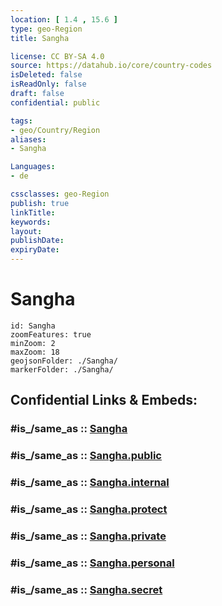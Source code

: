 ```yaml
---
location: [ 1.4 , 15.6 ] 
type: geo-Region
title: Sangha

license: CC BY-SA 4.0
source: https://datahub.io/core/country-codes
isDeleted: false
isReadOnly: false
draft: false
confidential: public

tags:
- geo/Country/Region
aliases:
- Sangha

Languages:
- de

cssclasses: geo-Region
publish: true
linkTitle: 
keywords: 
layout: 
publishDate: 
expiryDate: 
---
```


# Sangha

```leaflet
id: Sangha
zoomFeatures: true 
minZoom: 2 
maxZoom: 18
geojsonFolder: ./Sangha/
markerFolder: ./Sangha/
```


## Confidential Links & Embeds: 

### #is_/same_as :: [Sangha](/_Standards/Earth/Continent/Africa/Africa~Central/Congo~Brazzaville/departments~Congo~Brazzaville/Sangha.md) 

### #is_/same_as :: [Sangha.public](/_public/Earth/Continent/Africa/Africa~Central/Congo~Brazzaville/departments~Congo~Brazzaville/Sangha.public.md) 

### #is_/same_as :: [Sangha.internal](/_internal/Earth/Continent/Africa/Africa~Central/Congo~Brazzaville/departments~Congo~Brazzaville/Sangha.internal.md) 

### #is_/same_as :: [Sangha.protect](/_protect/Earth/Continent/Africa/Africa~Central/Congo~Brazzaville/departments~Congo~Brazzaville/Sangha.protect.md) 

### #is_/same_as :: [Sangha.private](/_private/Earth/Continent/Africa/Africa~Central/Congo~Brazzaville/departments~Congo~Brazzaville/Sangha.private.md) 

### #is_/same_as :: [Sangha.personal](/_personal/Earth/Continent/Africa/Africa~Central/Congo~Brazzaville/departments~Congo~Brazzaville/Sangha.personal.md) 

### #is_/same_as :: [Sangha.secret](/_secret/Earth/Continent/Africa/Africa~Central/Congo~Brazzaville/departments~Congo~Brazzaville/Sangha.secret.md)

